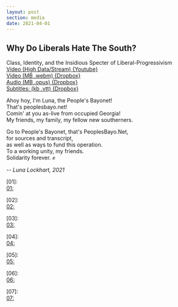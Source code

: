 ```yaml
---
layout: post
section: media
date: 2021-04-01
---
```

## Why Do Liberals Hate The South?  
Class, Identity, and the Insidious Specter of Liberal-Progressivism  
[Video (High Data/Stream) {Youtube}]()  
[Video (MB .webm) {Dropbox}]()  
[Audio (MB .opus) {Dropbox}]()  
[Subtitles: (kb .vtt) {Dropbox}]()  

Ahoy hoy, I'm Luna, the People's Bayonet!  
That's peoplesbayo.net!  
Comin' at you as-live from occupied Georgia!  
My friends, my family, my fellow new southerners.  

Go to People's Bayonet, that's PeoplesBayo.Net,  
for sources and transcript,  
as well as ways to fund this operation.  
To a working unity, my friends.  
Solidarity forever. ✊

*-- Luna Lockhart, 2021*

[01]:   
[01: ]()

[02]:   
[02: ]()

[03]:   
[03: ]()

[04]:   
[04: ]()

[05]:   
[05: ]()

[06]:   
[06: ]()

[07]:   
[07: ]()
